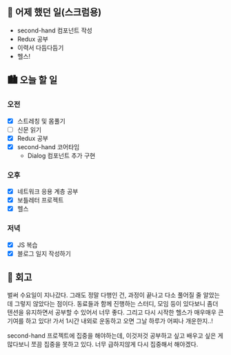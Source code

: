 ## 🌃 어제 했던 일(스크럼용)

- second-hand 컴포넌트 작성
- Redux 공부
- 이력서 다듬다듬기
- 헬스!

## 🏙️ 오늘 할 일

### 오전

- [x] 스트레칭 및 몸풀기
- [ ] 신문 읽기
- [x] Redux 공부
- [x] second-hand 코어타임
  - Dialog 컴포넌트 추가 구현

### 오후

- [x] 네트워크 응용 계층 공부
- [x] 보틀레터 프로젝트
- [x] 헬스

### 저녁

- [x] JS 복습
- [x] 블로그 일지 작성하기

## 🌆 회고

벌써 수요일이 지나갔다. 그래도 정말 다행인 건, 과정이 끝나고 다소 풀어질 줄 알았는데 그렇지 않았다는 점이다. 동료들과 함께 진행하는 스터디, 모임 등이 있다보니
좀더 텐션을 유지하면서 공부할 수 있어서 너무 좋다. 그리고 다시 시작한 헬스가 매우매우 큰 기여를 하고 있다! 가서 1시간 내외로 운동하고 오면 그날 하루가 어찌나 개운한지..!

second-hand 프로젝트에 집중을 해야하는데, 이것저것 공부하고 싶고 배우고 싶은 게 많다보니 쪼끔 집중을 못하고 있다. 너무 급하지않게 다시 집중해서 해야겠다.
